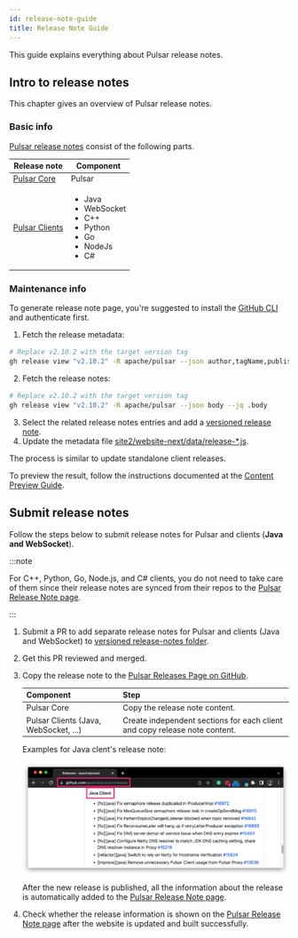 ```yaml
---
id: release-note-guide
title: Release Note Guide
---
```


This guide explains everything about Pulsar release notes.

## Intro to release notes

This chapter gives an overview of Pulsar release notes.

### Basic info

[Pulsar release notes](/release-notes/) consist of the following parts.

| Release note                                        | Component                                                                                                |
|-----------------------------------------------------|----------------------------------------------------------------------------------------------------------|
| [Pulsar Core](/release-notes/#pulsar-release-notes) | Pulsar                                                                                                   |
| [Pulsar Clients](/docs/client-libraries.md)         | <ul><li>Java</li><li>WebSocket</li><li>C++</li><li>Python</li><li>Go</li><li>NodeJs</li><li>C#</li></ul> |

### Maintenance info

To generate release note page, you're suggested to install the [GitHub CLI](https://cli.github.com/) and authenticate first.

1. Fetch the release metadata:

```bash
# Replace v2.10.2 with the target version tag
gh release view "v2.10.2" -R apache/pulsar --json author,tagName,publishedAt
```

2. Fetch the release notes:

```bash
# Replace v2.10.2 with the target version tag
gh release view "v2.10.2" -R apache/pulsar --json body --jq .body
```

3. Select the related release notes entries and add a [versioned release note](https://github.com/apache/pulsar-site/tree/main/site2/website-next/release-notes/versioned).
4. Update the metadata file [site2/website-next/data/release-*.js](https://github.com/apache/pulsar-site/tree/main/site2/website-next/data).

The process is similar to update standalone client releases.

To preview the result, follow the instructions documented at the [Content Preview Guide](document-preview.md#preview-website-changes).

## Submit release notes

Follow the steps below to submit release notes for Pulsar and clients (**Java and WebSocket**).

:::note

For C++, Python, Go, Node.js, and C# clients, you do not need to take care of them since their release notes are synced from their repos to the [Pulsar Release Note page](/release-notes/).

:::

1. Submit a PR to add separate release notes for Pulsar and clients (Java and WebSocket) to [versioned release-notes folder](https://github.com/apache/pulsar-site/tree/main/site2/website-next/release-notes/versioned).
2. Get this PR reviewed and merged.
3. Copy the release note to the [Pulsar Releases Page on GitHub](https://github.com/apache/pulsar/releases).

    | Component                             | Step                                                                       |
    |---------------------------------------|----------------------------------------------------------------------------|
    | Pulsar Core                           | Copy the release note content.                                             |
    | Pulsar Clients (Java, WebSocket, ...) | Create independent sections for each client and copy release note content. |
 
    Examples for Java clent's release note:
 
    ![Java client release note example](assets/release-note-guide-example.png)

    After the new release is published, all the information about the release is automatically added to the [Pulsar Release Note page](/release-notes/).

4. Check whether the release information is shown on the [Pulsar Release Note page](/release-notes/) after the website is updated and built successfully.
